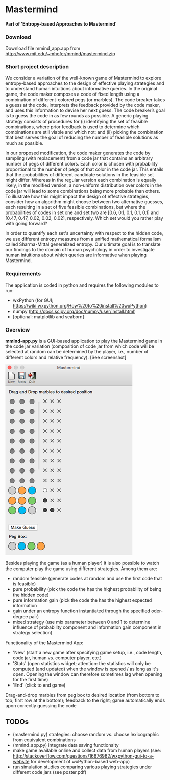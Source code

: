# Mastermind 
#### Part of 'Entropy-based Approaches to Mastermind'

### Download

Download file mmind_app.app from http://www.mit.edu/~mhofer/mmind/mastermind.zip


### Short project description 

We consider a variation of the well-known game of Mastermind to explore entropy-based approaches to the design of effective playing strategies and to understand human intuitions about informative queries. In the original game, the code maker composes a code of fixed length using a combination of different-colored pegs (or marbles). The code breaker takes a guess at the code, interprets the feedback provided by the code maker, and uses this information to devise her next guess. The code breaker’s goal is to guess the code in as few rounds as possible. A generic playing strategy consists of procedures for (i) identifying the set of feasible combinations, where prior feedback is used to determine which combinations are still viable and which not; and (ii) picking the combination that best serves the goal of reducing the number of feasible solutions as much as possible. 

In our proposed modification, the code maker generates the code by sampling (with replacement) from a code jar that contains an arbitrary number of pegs of different colors. Each color is chosen with probability proportional to the number of pegs of that color in the code jar. This entails that the probabilities of different candidate solutions in the feasible set might differ. Whereas in the regular version each combination is equally likely, in the modified version, a non-uniform distribution over colors in the code jar will lead to some combinations being more probable than others. To illustrate how this might impact the design of effective strategies, consider how an algorithm might choose between two alternative guesses, each resulting in a set of five feasible combinations, but where the probabilities of codes in set one and set two are [0.6, 0.1, 0.1, 0.1, 0.1] and [0.47, 0.47, 0.02, 0.02, 0.02], respectively. Which set would you rather play with going forward?

In order to quantify each set's uncertainty with respect to the hidden code, we use different entropy measures from a unified mathematical formalism called Sharma-Mittal generalized entropy. Our ultimate goal is to translate our findings to the domain of human psychology in order to investigate human intuitions about which queries are informative when playing Mastermind.


### Requirements

The application is coded in python and requires the following modules to run:
* wxPython (for GUI; https://wiki.wxpython.org/How%20to%20install%20wxPython)
* numpy (http://docs.scipy.org/doc/numpy/user/install.html)
* [optional: matplotlib and seaborn]

### Overview

**mmind-app.py** is a GUI-based application to play the Mastermind game in 
the code jar variation (composition of code jar from which code will be 
selected at random can be determined by the player, i.e., number of 
different colors and relative frequency). [See screenshot]

![screenshot][logo]

[logo]: img/ss.png "game screenshot"

Besides playing the game (as a human player) it is also possible to watch 
the computer play the game using different strategies. Among them are:
* random feasible (generate codes at random and use the first code that
is feasible)
* pure probability (pick the code the has the highest probability of
being the hidden code)
* pure information gain (pick the code the has the highest expected information
* gain under an entropy function instantiated through the specified oder-degree pair)
* mixed strategy (use mix parameter between 0 and 1 to determine influence of 
probability component and information gain component in strategy selection)

Functionality of the Mastermind App:
* 'New' (start a new game after specifying game setup, i.e., code length, 
code jar, human vs. computer player, etc.)
* 'Stats' (open statistics widget; attention: the statistics will only be 
computed (and updated) when the window is opened / as long as it's open.
Opening the window can therefore sometimes lag when opening for the first 
time)
* 'End' (click to end game)

Drag-and-drop marbles from peg box to desired location (from bottom to top; 
first row at the bottom); feedback to the right; game automatically ends 
upon correctly guessing the code


## TODOs

* (mastermind.py) strategies: choose random vs. choose lexicographic from equivalent combinations
* (mmind_app.py) integrate data saving functionalty
* make game available online and collect data from human players (see: http://stackoverflow.com/questions/16676962/wxpython-gui-to-a-website for development of wxPython-based web-app)
* run simulation studies comparing various playing strategies under different 
code jars (see poster.pdf)
